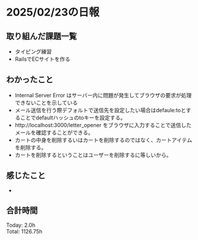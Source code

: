 # 2025/02/23の日報
## 取り組んだ課題一覧
* タイピング練習
*  RailsでECサイトを作る
## わかったこと
* Internal Server Error はサーバー内に問題が発生してブラウザの要求が処理できないことを示している
*  メール送信を行う際デフォルトで送信先を設定したい場合はdefaule:toとすることでdefaultハッシュのtoキーを設定する。
*  http://localhost:3000/letter_opener をブラウザに入力することで送信したメールを確認することができる。
*  カートの中身を削除するいはカートを削除するのではなく、カートアイテムを削除する。
  *  カートを削除するということはユーザーを削除するに等しいから。   
## 感じたこと
* 
## 合計時間 
Today: 2.0h<br>
Total: 1126.75h
